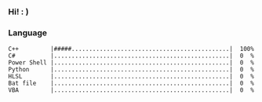 ### Hi!   : )

### Language
<!--
# = 2%
. = 2%
            |..................................................|  0  %
-->
```
C++         |#####.............................................|  100%
C#          |..................................................|  0  %
Power Shell |..................................................|  0  %
Python      |..................................................|  0  %
HLSL        |..................................................|  0  %
Bat file    |..................................................|  0  %
VBA         |..................................................|  0  %
```

<script>
setInterval(func2,10000);
function func2() {
    var x = document.getElementById("test2");
    switch (x.innerHTML) {
        case "テスト1":
            x.innerHTML = "テスト2";
            break;
        case "テスト2":
            x.innerHTML = "テスト3";
            break;
        case "テスト3":
            x.innerHTML = "テスト1";
    }
}
</script>
